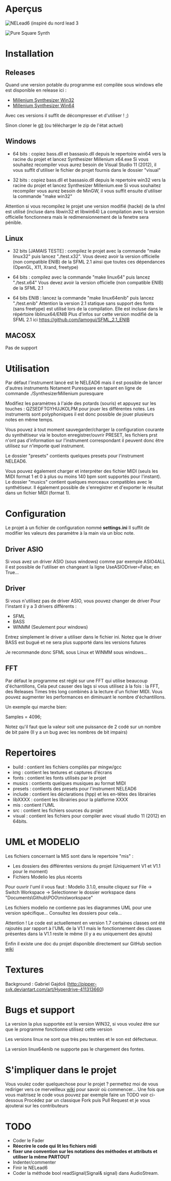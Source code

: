 Aperçus
=======

![](https://github.com/lamogui/Millenium-Synthesizer/raw/master/mis/img/NouvelleInterface.png "NELead6 (inspiré du nord lead 3")

![](https://github.com/lamogui/Millenium-Synthesizer/raw/master/mis/img/capture%20puresquare.png "Pure Square Synth")



Installation
============

Releases
-------
Quand une version potable du programme est compilée sous windows elle est disponible
en release ici :
 - [Millenium Synthesizer Win32](http://bdene666.site90.net/PRO_RELEASES/MiLLENiUM_SYNTH_WIN32.zip)
 - [Millenium Synthesizer Win64](http://bdene666.site90.net/PRO_RELEASES/MiLLENiUM_SYNTH_WIN64.zip)
 
 
Avec ces versions il suffit de décompresser et d'utiliser ! ;)

Sinon cloner le [git](https://github.com/lamogui/Millenium-Synthesizer)
(ou télécharger le zip de l'état actuel)

Windows
-------
 - 64 bits : copiez bass.dll et bassasio.dll depuis le repertoire win64 vers 
   la racine du projet et lancez Synthesizer Millenium x64.exe
   Si vous souhaitez recompiler vous aurez besoin de Visual Studio 11 (2012), 
   il vous suffit d'utiliser le fichier de projet fournis dans le dossier "visual"
   
 - 32 bits : copiez bass.dll et bassasio.dll depuis le repertoire win32 vers 
   la racine du projet et lancez Synthesizer Millenium.exe
   Si vous souhaitez recompiler vous aurez besoin de MinGW, il vous suffit 
   ensuite d'utiliser la commande "make win32"
   
Attention si vous recompilez le projet une version modifié (hacké) de la sfml est utilisé 
(incluse dans libwin32 et libwin64) La compilation avec la version officielle fonctionnera
mais le redimensionnement de la fenetre sera pénible.
   
Linux
-----

 - 32 bits [JAMAIS TESTE]  : compilez le projet avec la commande "make linux32" 
   puis lancez "./test.x32". Vous devez avoir la version officielle (non compatible ENIB)
   de la SFML 2.1 ainsi que toutes ces dépendances (OpenGL, X11, Xrand, freetype)
 
 - 64 bits : compilez avec la commande "make linux64" puis lancez "./test.x64" 
   Vous devez avoir la version officielle (non compatible ENIB) de la SFML 2.1 
   
 - 64 bits ENIB : lancez la commande "make linux64enib" puis lancez "./test.enib"
   Attention la version 2.1 statique sans support des fonts (sans freetype) est utilisé 
   lors de la compilation. Elle est incluse dans le répértoire liblinux64/ENIB 
   Plus d'infos sur cette version modifié de la SFML 2.1 ici https://github.com/lamogui/SFML_2.1_ENIB
   
 
MACOSX
------

 Pas de support
 
Utilisation
===========

Par défaut l'instrument lancé est le NELEAD6 mais il est possible de lancer d'autres instruments
Notament Puresquare en tapant en ligne de commande ./SynthesizerMillenium puresquare

Modifiez les paramètres à l'aide des potards (souris) et appuyez sur les touches : QZSEDFTGYHUJKOLPM 
pour jouer les différentes notes. Les instruments sont polyphoniques il est donc possible de jouer 
plusieurs notes en même temps.

Vous pouvez à tout moment sauvegarder/charger la configuration courante du synthétiseur via le bouton 
enregistrer/ouvrir PRESET, les fichiers prst n'ont pas d'information sur l'instrument correspondant
il peuvent donc être utilisez sur n'importe quel instrument.

Le dossier "presets" contients quelques presets pour l'instrument NELEAD6.

Vous pouvez également charger et interpréter des fichier MIDI (seuls les MIDI format 1 et 0 à 
plus ou moins 140 bpm sont supportés pour l'instant). Le dossier "musics" contient quelques
morceaux compatibles avec le synthétiseur.
Il également possible de s'enregistrer et d'exporter le résultat dans un fichier MIDI (format 1).

Configuration
=============

Le projet à un fichier de configuration nommé **settings.ini**
Il suffit de modifier les valeurs des paramètre à la main via un
bloc note.

Driver ASIO
-----------
Si vous avez un driver ASIO (sous windows) comme par exemple ASIO4ALL il est possible de l'utiliser
en changeant la ligne UseASIODriver=False; en True...

Driver
------
Si vous n'utilisez pas de driver ASIO, vous pouvez changer de driver 
Pour l'instant il y a 3 drivers différents :
 - SFML 
 - BASS
 - WINMM (Seulement pour windows)
 
 Entrez simplement le driver a utiliser dans le fichier ini.
 Notez que le driver BASS est bugué et ne sera plus supporté dans les 
 versions futures
 
 Je recommande donc SFML sous Linux et WINMM sous windows...

FFT 
---
Par défaut le programme est réglé sur une FFT qui utilise beaucoup d'échantillons, 
Cela peut causer des lags si vous utilisez à la fois : la FFT, des Releases Times très long
combinés à la lecture d'un fichier MIDI.
Vous pouvez augmenter les performances en diminuant le nombre d'échantillons.

Un exemple qui marche bien:

Samples = 4096;

Notez qu'il faut que la valeur soit une puissance de 2 codé sur un nombre de bit paire
(Il y a un bug avec les nombres de bit impairs)


Repertoires 
===========

 - build : contient les fichiers compilés par mingw/gcc
 - img : contient les textures et captures d'écrans
 - fonts : contient les fonts utilisés par le projet
 - musics : contients quelques musiques au format MIDI 
 - presets : contients des presets pour l'instrument NELEAD6
 - include : contient les déclarations (hpp) et les en-têtes des librairies
 - libXXXX : contient les librairies pour la platforme XXXX
 - mis : contient l'UML
 - src : contient les fichiers sources du projet
 - visual : contient les fichiers pour compiler avec visual studio 11 (2012) en 64bits.
 
 

UML et MODELIO
==============
Les fichiers concernant la MIS sont dans le repertoire "mis" :
 - Les dossiers des différentes versions du projet (Uniquement V1 et V1.1 pour le moment)
 - Fichiers Modelio les plus récents

Pour ouvrir l'uml il vous faut : Modelio 3.1.0, ensuite cliquez sur 
File -> Switch Workspace -> Selectionner le dossier workspace dans 
"Documents\Github\POO\mis\workspace"

Les fichiers modelio ne contienne pas les diagrammes UML pour une version spécifique... 
Consultez les dossiers pour cela...

Attention ! Le code est actuellement en version 1.7 certaines classes ont été rajoutés par 
rapport à l'UML de la V1.1 mais le fonctionnement des classes présentes dans la V1.1 reste 
le même (il y a eu uniquement des ajouts)

Enfin il existe une doc du projet disponible directement sur GitHub section [wiki](https://github.com/lamogui/Millenium-Synthesizer/wiki)



Textures
========

Background : Gabriel Gajdoš (http://pipper-svk.deviantart.com/art/Hyperdrive-411313660)


Bugs et support
===============

La version la plus supportée est la version WIN32, si vous voulez être sur que 
le programme fonctionne utilisez cette version

Les versions linux ne sont que très peu testées et le son est défectueux.

La version linux64enib ne supporte pas le chargement des fontes.


S'impliquer dans le projet
==========================

Vous voulez coder quelquechose pour le projet ? permettez moi de vous rediriger vers 
ce merveilleux [wiki](https://github.com/lamogui/Millenium-Synthesizer/wiki) pour savoir où commencer... Une fois que vous maitrisez le code 
vous pouvez par exemple faire un TODO voir ci-dessous
Procédez par un classique Fork puis Pull Request et je vous ajouterai sur les contributeurs



TODO
====

 - Coder le Fader
 - **Réecrire le code qui lit les fichiers midi**
 - **fixer une convention sur les notations des méthodes et attributs et utiliser la même PARTOUT**
 - Indenter/commenter 
 - Finir le NELead6 
 - Coder la méthode bool readSignal(Signal& signal) dans AudioStream.
